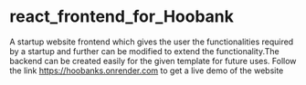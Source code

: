 # react_frontend_for_Hoobank
A startup website frontend which gives the user the functionalities required by a startup and further can be modified to extend the functionality.The backend can be created easily for the given template for future uses.
Follow the link https://hoobanks.onrender.com to get a live demo of the website
